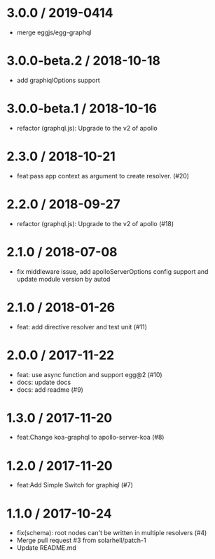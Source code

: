 3.0.0 / 2019-0414
==================

  * merge eggjs/egg-graphql

3.0.0-beta.2 / 2018-10-18
==================

  * add graphiqlOptions support

3.0.0-beta.1 / 2018-10-16
==================

  * refactor (graphql.js): Upgrade to the v2 of apollo

2.3.0 / 2018-10-21
==================

  * feat:pass app context as argument to create resolver. (#20)

2.2.0 / 2018-09-27
==================

  * refactor (graphql.js): Upgrade to the v2 of apollo (#18)

2.1.0 / 2018-07-08
==================

  * fix middleware issue, add apolloServerOptions config support and update module version by autod

2.1.0 / 2018-01-26
==================

  * feat: add directive resolver and test unit (#11)

2.0.0 / 2017-11-22
==================

  * feat: use async function and support egg@2 (#10)
  * docs: update docs
  * docs: add readme (#9)

1.3.0 / 2017-11-20
==================

  * feat:Change koa-graphql to apollo-server-koa (#8)

1.2.0 / 2017-11-20
==================

  * feat:Add Simple Switch for graphiql (#7)

1.1.0 / 2017-10-24
==================

  * fix(schema): root nodes can't be written in multiple resolvers (#4)
  * Merge pull request #3 from solarhell/patch-1
  * Update README.md
